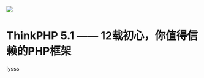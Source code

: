 ![](http://www.thinkphp.cn/Uploads/editor/2016-06-23/576b4732a6e04.png) 

ThinkPHP 5.1 —— 12载初心，你值得信赖的PHP框架
===============

lysss

